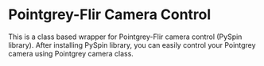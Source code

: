 # Pointgrey-Flir Camera Control
This is a class based wrapper for Pointgrey-Flir camera control (PySpin library).
After installing PySpin library, you can easily control your Pointgrey camera using Pointgrey camera class.